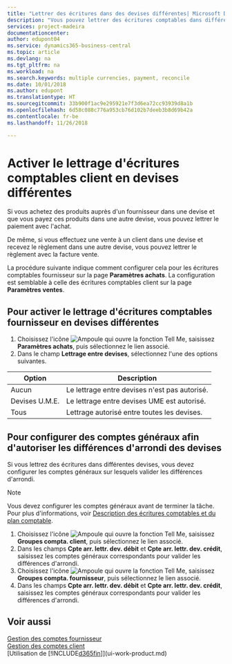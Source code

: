 ```yaml
---
title: "Lettrer des écritures dans des devises différentes| Microsoft Docs"
description: "Vous pouvez lettrer des écritures comptables dans différentes devises si vous effectuez une vente à un client dans une devise et recevez le règlement dans une autre devise."
services: project-madeira
documentationcenter: 
author: edupont04
ms.service: dynamics365-business-central
ms.topic: article
ms.devlang: na
ms.tgt_pltfrm: na
ms.workload: na
ms.search.keywords: multiple currencies, payment, reconcile
ms.date: 10/01/2018
ms.author: edupont
ms.translationtype: HT
ms.sourcegitcommit: 33b900f1ac9e295921e7f3d6ea72cc93939d8a1b
ms.openlocfilehash: 6d58c088c776a953cb76d102b7deeb3b8d69b42a
ms.contentlocale: fr-be
ms.lasthandoff: 11/26/2018

---
```

# <a name="enable-application-of-ledger-entries-in-different-currencies"></a>Activer le lettrage d'écritures comptables client en devises différentes
Si vous achetez des produits auprès d'un fournisseur dans une devise et que vous payez ces produits dans une autre devise, vous pouvez lettrer le paiement avec l'achat.

De même, si vous effectuez une vente à un client dans une devise et recevez le règlement dans une autre devise, vous pouvez lettrer le règlement avec la facture vente.

La procédure suivante indique comment configurer cela pour les écritures comptables fournisseur sur la page **Paramètres achats**. La configuration est semblable à celle des écritures comptables client sur la page **Paramètres ventes**.

## <a name="to-enable-application-of-vendor-ledger-entries-in-different-currencies"></a>Pour activer le lettrage d'écritures comptables fournisseur en devises différentes
1. Choisissez l'icône ![Ampoule qui ouvre la fonction Tell Me](media/ui-search/search_small.png "Dites-moi ce que vous voulez faire"), saisissez **Paramètres achats**, puis sélectionnez le lien associé.
2. Dans le champ **Lettrage entre devises**, sélectionnez l'une des options suivantes.

| Option | Description |
| --- | --- |
| Aucun |Le lettrage entre devises n'est pas autorisé. |
| Devises U.M.E. |Le lettrage entre devises UME est autorisé. |
| Tous |Lettrage autorisé entre toutes les devises. |

## <a name="to-set-up-gl-accounts-for-currency-application-rounding-differences"></a>Pour configurer des comptes généraux afin d'autoriser les différences d'arrondi des devises  
Si vous lettrez des écritures dans différentes devises, vous devez configurer les comptes généraux sur lesquels valider les différences d'arrondi.  

> [!NOTE]  
>  Vous devez configurer les comptes généraux avant de terminer la tâche. Pour plus d'informations, voir [Description des écritures comptables et du plan comptable](finance-general-ledger.md).

1. Choisissez l'icône ![Ampoule qui ouvre la fonction Tell Me](media/ui-search/search_small.png "Dites-moi ce que vous voulez faire"), saisissez **Groupes compta. client**, puis sélectionnez le lien associé.  
2. Dans les champs **Cpte arr. lettr. dev. débit** et **Cpte arr. lettr. dev. crédit**, saisissez les comptes généraux correspondants pour valider les différences d'arrondi.  
3. Choisissez l'icône ![Ampoule qui ouvre la fonction Tell Me](media/ui-search/search_small.png "Dites-moi ce que vous voulez faire"), saisissez **Groupes compta. fournisseur**, puis sélectionnez le lien associé.  
4. Dans les champs **Cpte arr. lettr. dev. débit** et **Cpte arr. lettr. dev. crédit**, saisissez les comptes généraux correspondants pour valider les différences d'arrondi.  

## <a name="see-also"></a>Voir aussi
[Gestion des comptes fournisseur](payables-manage-payables.md)  
[Gestion des comptes client](receivables-manage-receivables.md)  
[Utilisation de [!INCLUDE[d365fin](includes/d365fin_md.md)]](ui-work-product.md)

